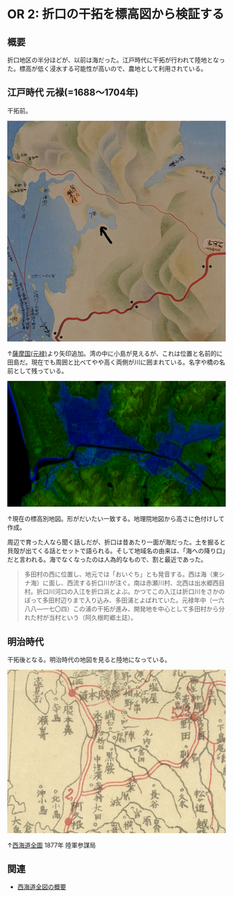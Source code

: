 # OR 2: 折口の干拓を標高図から検証する

## 概要

折口地区の半分ほどが、以前は海だった。江戸時代に干拓が行われて陸地となった。標高が低く浸水する可能性が高いので、農地として利用されている。

## 江戸時代 元禄(=1688〜1704年)

干拓前。

![image](./images/20231202edo.png)

↑[薩摩国(元禄)](https://www.digital.archives.go.jp/DAS/pickup/view/detail/detailArchives/0301000000/0000000231/00)より矢印追加。湾の中に小島が見えるが、これは位置と名前的に田島だ。現在でも周囲と比べてやや高く両側が川に囲まれている。名字や橋の名前として残っている。

![image](./images/20231202sea.png)

↑現在の標高別地図。形がだいたい一致する。地理院地図から高さに色付けして作成。

周辺で育った人なら聞く話しだが、折口は昔あたり一面が海だった。土を掘ると貝殻が出てくる話とセットで語られる。そして地域名の由来は、「海への降り口」だと言われる。海でなくなったのは人為的なもので、割と最近であった。

>多田村の西に位置し、地元では「おいぐち」とも発音する。西は海（東シナ海）に面し、西流する折口川が注ぐ。南は赤瀬川村、北西は出水郷西目村。折口川河口の入江を折口浜とよぶ。かつてこの入江は折口川をさかのぼって多田村辺りまで入り込み、多田浦とよばれていた。元禄年中（一六八八―一七〇四）この浦の干拓が進み、開発地を中心として多田村から分れた村が当村という（阿久根町郷土誌）。

## 明治時代

干拓後となる。明治時代の地図を見ると陸地になっている。

![image](./images/20231202saikai.png)

↑[西海道全圖](https://sagalibdb.jp/iiifviewer/?uid=02000035) 1877年 陸軍参謀局

## 関連

- [西海道全図の概要](http://www.aobane.com/books/390)
